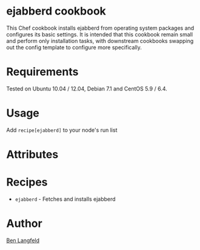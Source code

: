 # ejabberd cookbook

This Chef cookbook installs ejabberd from operating system packages and configures its basic settings. It is intended that this cookbook remain small and perform only installation tasks, with downstream cookbooks swapping out the config template to configure more specifically.

# Requirements

Tested on Ubuntu 10.04 / 12.04, Debian 7.1 and CentOS 5.9 / 6.4.

# Usage

Add `recipe[ejabberd]` to your node's run list

# Attributes

# Recipes

* `ejabberd` - Fetches and installs ejabberd

# Author

[Ben Langfeld](@benlangfeld)
